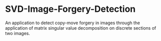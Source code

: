 # SVD-Image-Forgery-Detection
An application to detect copy-move forgery in images through the application of matrix singular value decomposition on discrete sections of two images.
